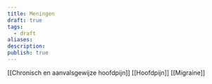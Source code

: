 ```yaml
---
title: Meningen
draft: true
tags:
  - draft
aliases: 
description: 
publish: true
---
```

[[Chronisch en aanvalsgewijze hoofdpijn]]
[[Hoofdpijn]]
[[Migraine]]